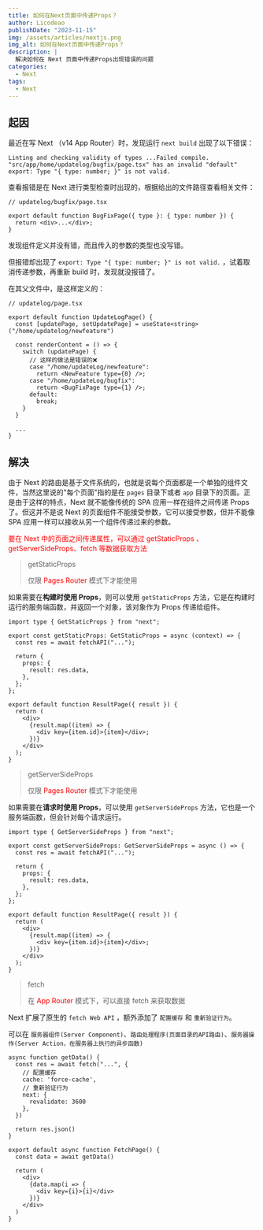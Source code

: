 ```yaml
---
title: 如何在Next页面中传递Props？
author: Licodeao
publishDate: "2023-11-15"
img: /assets/articles/nextjs.png
img_alt: 如何在Next页面中传递Props？
description: |
  解决如何在 Next 页面中传递Props出现错误的问题
categories:
  - Next
tags:
  - Next
---
```


## 起因

最近在写 Next （v14 App Router）时，发现运行 `next build` 出现了以下错误：

```
Linting and checking validity of types ...Failed compile.
"src/app/home/updatelog/bugfix/page.tsx" has an invalid "default" export: Type "{ type: number; }" is not valid.
```

查看报错是在 Next 进行类型检查时出现的，根据给出的文件路径查看相关文件：

```tsx
// updatelog/bugfix/page.tsx

export default function BugFixPage({ type }: { type: number }) {
  return <div>...</div>;
}
```

发现组件定义并没有错，而且传入的参数的类型也没写错。

但报错却出现了 `export: Type "{ type: number; }" is not valid.` ，试着取消传递参数，再重新 build 时，发现就没报错了。

在其父文件中，是这样定义的：

```tsx
// updatelog/page.tsx

export default function UpdateLogPage() {
  const [updatePage, setUpdatePage] = useState<string>("/home/updatelog/newfeature")

  const renderContent = () => {
    switch (updatePage) {
      // 这样的做法是错误的❌
      case "/home/updateLog/newfeature":
        return <NewFeature type={0} />;
      case "/home/updateLog/bugfix":
        return <BugFixPage type={1} />;
      default:
        break;
    }
  }

  ...
}
```

## 解决

由于 Next 的路由是基于文件系统的，也就是说每个页面都是一个单独的组件文件，当然这里说的"每个页面"指的是在 `pages` 目录下或者 `app` 目录下的页面。正是由于这样的特点，Next 就不能像传统的 SPA 应用一样在组件之间传递 Props 了。但这并不是说 Next 的页面组件不能接受参数，它可以接受参数，但并不能像 SPA 应用一样可以接收从另一个组件传递过来的参数。

<font color="red">要在 Next 中的页面之间传递属性，可以通过 getStaticProps 、 getServerSideProps、fetch 等数据获取方法</font>

> getStaticProps
>
> 仅限 <font color="red">Pages Router</font> 模式下才能使用

如果需要在**构建时使用 Props**，则可以使用 `getStaticProps` 方法，它是在构建时运行的服务端函数，并返回一个对象，该对象作为 Props 传递给组件。

```tsx
import type { GetStaticProps } from "next";

export const getStaticProps: GetStaticProps = async (context) => {
  const res = await fetchAPI("...");

  return {
    props: {
      result: res.data,
    },
  };
};

export default function ResultPage({ result }) {
  return (
    <div>
      {result.map((item) => {
        <div key={item.id}>{item}</div>;
      })}
    </div>
  );
}
```

> getServerSideProps
>
> 仅限 <font color="red">Pages Router</font> 模式下才能使用

如果需要在**请求时使用 Props**，可以使用 `getServerSideProps` 方法，它也是一个服务端函数，但会针对每个请求运行。

```tsx
import type { GetServerSideProps } from "next";

export const getServerSideProps: GetServerSideProps = async () => {
  const res = await fetchAPI("...");

  return {
    props: {
      result: res.data,
    },
  };
};

export default function ResultPage({ result }) {
  return (
    <div>
      {result.map((item) => {
        <div key={item.id}>{item}</div>;
      })}
    </div>
  );
}
```

> fetch
>
> 在 <font color="red">App Router</font> 模式下，可以直接 fetch 来获取数据

Next 扩展了原生的 `fetch Web API` ，额外添加了 `配置缓存` 和 `重新验证行为`。

可以在 `服务器组件(Server Component)`、`路由处理程序(页面目录的API路由)`、`服务器操作(Server Action，在服务器上执行的异步函数)`

``` tsx
async function getData() {
  const res = await fetch("...", {
    // 配置缓存
    cache: 'force-cache',
    // 重新验证行为
    next: {
      revalidate: 3600
    },
  })

  return res.json()
}

export default async function FetchPage() {
  const data = await getData()

  return (
    <div>
      {data.map(i => {
        <div key={i}>{i}</div>
      })}
    </div>
  )
}
```
